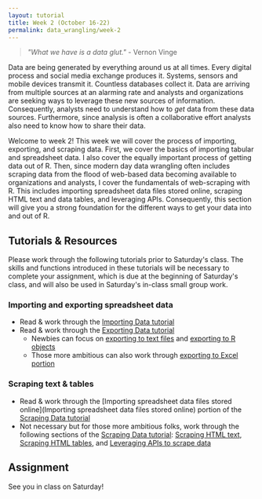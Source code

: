 ```yaml
---
layout: tutorial
title: Week 2 (October 16-22)
permalink: data_wrangling/week-2
---
```


 > *"What we have is a data glut."* - Vernon Vinge


Data are being generated by everything around us at all times. Every digital process and social media exchange produces it. Systems, sensors and mobile devices transmit it. Countless databases collect it. Data are arriving from multiple sources at an alarming rate and analysts and organizations are seeking ways to leverage these new sources of information. Consequently, analysts need to understand how to *get* data from these data sources.  Furthermore, since analysis is often a collaborative effort analysts also need to know how to share their data.

Welcome to week 2!  This week we will cover the process of importing, exporting, and scraping data. First, we cover the basics of importing tabular and spreadsheet data. I also cover the equally important process of getting data out of R. Then, since modern day data wrangling often includes scraping data from the flood of web-based data becoming available to organizations and analysts, I cover the fundamentals of web-scraping with R. This includes importing spreadsheet data files stored online, scraping HTML text and data tables, and leveraging APIs.  Consequently, this section will give you a strong foundation for the different ways to get your data into and out of R.

## Tutorials & Resources

Please work through the following tutorials prior to Saturday's class. The skills and functions introduced in these tutorials will be necessary to complete your assignment, which is due at the beginning of Saturday's class, and will also be used in Saturday's in-class small group work. 

### Importing and exporting spreadsheet data

- Read & work through the [Importing Data tutorial](http://uc-r.github.io/import)
- Read & work through the [Exporting Data tutorial](http://uc-r.github.io/exporting)
    - Newbies can focus on [exporting to text files](http://uc-r.github.io/exporting#export_text_files) and [exporting to R objects](http://uc-r.github.io/exporting#export_r_objects)
    - Those more ambitious can also work through [exporting to Excel portion](http://uc-r.github.io/exporting#export_excel_files)


### Scraping text & tables

- Read & work through the [Importing spreadsheet data files stored online](Importing spreadsheet data files stored online) portion of the [Scraping Data tutorial](http://uc-r.github.io/scraping)
- Not necessary but for those more ambitious folks, work through the following sections of the [Scraping Data tutorial](http://uc-r.github.io/scraping): [Scraping HTML text](http://uc-r.github.io/scraping#scraping_HTML_text), [Scraping HTML tables](http://uc-r.github.io/scraping#scraping_HTML_tables), and [Leveraging APIs to scrape data](http://uc-r.github.io/scraping#scraping_api)


## Assignment



See you in class on Saturday!
